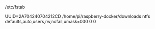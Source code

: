 /etc/fstab

UUID=2A704240704212CD /home/pi/raspberry-docker/downloads ntfs defaults,auto,users,rw,nofail,umask=000 0 0
